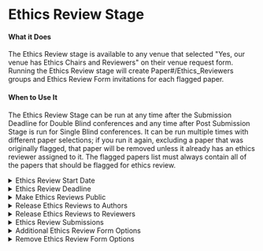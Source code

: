 # Ethics Review Stage

#### What it Does&#x20;

The Ethics Review stage is available to any venue that selected "Yes, our venue has Ethics Chairs and Reviewers" on their venue request form. Running the Ethics Review stage will create Paper#/Ethics\_Reviewers groups and Ethics Review Form invitations for each flagged paper.&#x20;

#### When to Use It&#x20;

The Ethics Review Stage can be run at any time after the Submission Deadline for Double Blind conferences and any time after Post Submission Stage is run for Single Blind conferences. It can be run multiple times with different paper selections; if you run it again, excluding a paper that was originally flagged, that paper will be removed unless it already has an ethics reviewer assigned to it. The flagged papers list must always contain all of the papers that should be flagged for ethics review.&#x20;

<details>

<summary>Ethics Review Start Date</summary>

* When ethics reviewers can start writing their reviews, in GMT
* Optional&#x20;
* Defaults to now

</details>

<details>

<summary>Ethics Review Deadline </summary>

* When the ethics review invitations expire, in GMT
* Required

</details>

<details>

<summary>Make Ethics Reviews Public</summary>

* Whether the ethics reviews should be made immediately public. Only available if submissions are public.&#x20;
* Required&#x20;

</details>

<details>

<summary>Release Ethics Reviews to Authors</summary>

* Whether the ethics reviews should be made immediately available to the authors.&#x20;
* Required

</details>

<details>

<summary>Release Ethics Reviews to Reviewers </summary>

* Which reviewers and ethics chairs the reviews should be immediately released to&#x20;
* Required&#x20;

</details>

<details>

<summary>Ethics Review Submissions</summary>

* A comma-separated list of the paper numbers of submissions requiring ethics review.&#x20;
* Required&#x20;

</details>

<details>

<summary>Additional Ethics Review Form Options</summary>

* Additional options that will be added to the default Ethics Review Form. Expects valid JSON surrounded by a single pair of curly braces {}. Read more about the accepted field types [here](broken-reference).
* Optional&#x20;
* Defaults to the default Ethics Review Form

</details>

<details>

<summary>Remove Ethics Review Form Options </summary>

* Removes fields from the Review form. Expects a comma separated list of field names in lowercase.
* Optional&#x20;
* Defaults to default Ethics Review Form.

</details>

